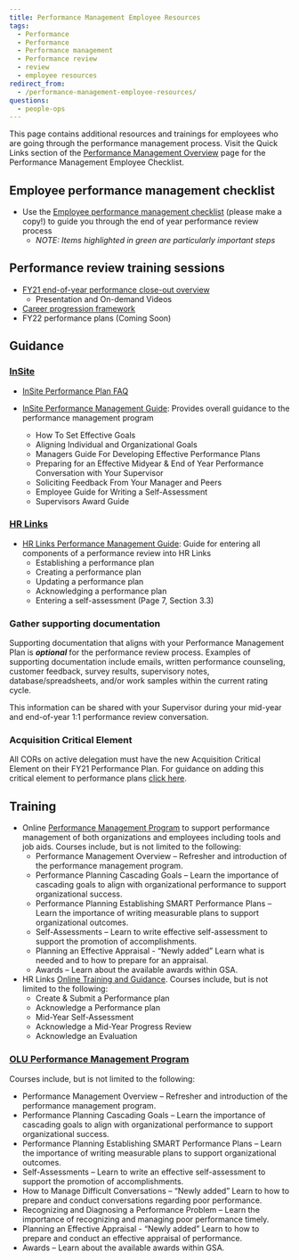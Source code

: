 ```yaml
---
title: Performance Management Employee Resources
tags:
  - Performance
  - Performance
  - Performance management
  - Performance review
  - review
  - employee resources
redirect_from:
  - /performance-management-employee-resources/
questions:
  - people-ops
---
```


This page contains additional resources and trainings for employees who are going through the performance management process. Visit the Quick Links section of the [Performance Management Overview]({{site.baseurl}}/performance-management/) page for the Performance Management Employee Checklist.

## Employee performance management checklist

- Use the [Employee performance management checklist](https://docs.google.com/spreadsheets/d/1nhV-jGGygdNgKfYJEamKAVux5eBW5rf5Lj1maXFUt08/edit#gid=48334538) (please make a copy!) to guide you through the end of year performance review process
  - _NOTE: Items highlighted in green are particularly important steps_

## Performance review training sessions

- [FY21 end-of-year performance close-out overview](https://docs.google.com/presentation/d/1WiIEmdwkkQl5Kpn05vLHL5JRvVUudU60KrWXFw9_P5w/edit?usp=sharing)
  - Presentation and On-demand Videos
- [Career progression framework]({{site.baseurl}}/#career-progression-framework)
- FY22 performance plans (Coming Soon)

## Guidance

### [InSite](https://insite.gsa.gov)

- [InSite Performance Plan FAQ](https://insite.gsa.gov/topics/hr-pay-and-leave/performance-management/policies/associate-performance-plan-and-appraisal-system-appas-faqs)

- [InSite Performance Management Guide](https://insite.gsa.gov/topics/hr-pay-and-leave/employee-performance-management): Provides overall guidance to the performance management program
  - How To Set Effective Goals
  - Aligning Individual and Organizational Goals
  - Managers Guide For Developing Effective Performance Plans
  - Preparing for an Effective Midyear & End of Year Performance Conversation with Your Supervisor
  - Soliciting Feedback From Your Manager and Peers
  - Employee Guide for Writing a Self-Assessment
  - Supervisors Award Guide

### [HR Links](https://hrlinks.gsa.gov/)

- [HR Links Performance Management Guide](https://drive.google.com/file/d/1mn-3yC3tN5dC4ppDSoRFi41W1vWSZzGX/view): Guide for entering all components of a performance review into HR Links
  - Establishing a performance plan
  - Creating a performance plan
  - Updating a performance plan
  - Acknowledging a performance plan
  - Entering a self-assessment (Page 7, Section 3.3)

### Gather supporting documentation

Supporting documentation that aligns with your Performance Management Plan is **_optional_** for the performance review process. Examples of supporting documentation include emails, written performance counseling, customer feedback, survey results, supervisory notes, database/spreadsheets, and/or work samples within the current rating cycle.

This information can be shared with your Supervisor during your mid-year and end-of-year 1:1 performance review conversation.

### Acquisition Critical Element

All CORs on active delegation must have the new Acquisition Critical Element on their FY21 Performance Plan. For guidance on adding this critical element to performance plans [click here](https://drive.google.com/file/d/1hOu4GtwpjCAUXenXNE7Vit3O3ldDYSRb/view).

## Training

- Online [Performance Management Program](https://hcm03.ns2cloud.com/sf/learning?destUrl=https%3a%2f%2fgsa%2dhcm03%2ens2cloud%2ecom%2flearning%2fuser%2fdeeplink%5fredirect%2ejsp%3flinkId%3dPROGRAM%5fDETAILS%26programID%3dGSA%2dPERFORMANCE%5fMANAGEMENT%26fromSF%3dY&company=GSAHCM03) to support performance management of both organizations and employees including tools and job aids. Courses include, but is not limited to the following:
  - Performance Management Overview – Refresher and introduction of the performance management program.
  - Performance Planning Cascading Goals – Learn the importance of cascading goals to align with organizational performance to support organizational success.
  - Performance Planning Establishing SMART Performance Plans – Learn the importance of writing measurable plans to support organizational outcomes.
  - Self-Assessments – Learn to write effective self-assessment to support the promotion of accomplishments.
  - Planning an Effective Appraisal - “Newly added” Learn what is needed and to how to prepare for an appraisal.
  - Awards – Learn about the available awards within GSA.
- HR Links [Online Training and Guidance](https://insite.gsa.gov/topics/hr-pay-and-leave/performance-management/performance-management-systems). Courses include, but is not limited to the following:
  - Create & Submit a Performance plan
  - Acknowledge a Performance plan
  - Mid-Year Self-Assessment
  - Acknowledge a Mid-Year Progress Review
  - Acknowledge an Evaluation

### [OLU Performance Management Program](https://hcm03.ns2cloud.com/sf/learning?destUrl=https%3a%2f%2fgsa%2dhcm03%2ens2cloud%2ecom%2flearning%2fuser%2fdeeplink%5fredirect%2ejsp%3flinkId%3dPROGRAM%5fDETAILS%26programID%3dGSA%2dPERFORMANCE%5fMANAGEMENT%26fromSF%3dY&company=GSAHCM03)

Courses include, but is not limited to the following:

- Performance Management Overview – Refresher and introduction of the performance management program.
- Performance Planning Cascading Goals – Learn the importance of cascading goals to align with organizational performance to support organizational success.
- Performance Planning Establishing SMART Performance Plans – Learn the importance of writing measurable plans to support organizational outcomes.
- Self-Assessments – Learn to write an effective self-assessment to support the promotion of accomplishments.
- How to Manage Difficult Conversations – “Newly added” Learn to how to prepare and conduct conversations regarding poor performance.
- Recognizing and Diagnosing a Performance Problem – Learn the importance of recognizing and managing poor performance timely.
- Planning an Effective Appraisal - “Newly added” Learn to how to prepare and conduct an effective appraisal of performance.
- Awards – Learn about the available awards within GSA.
